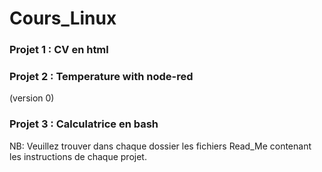 # Cours_Linux

<h3> Projet 1 : CV en html </h3>
<h3> Projet 2 : Temperature with node-red  </h3> (version 0)
<h3> Projet 3 : Calculatrice en bash </h3>

NB: Veuillez trouver dans chaque dossier les fichiers Read_Me contenant les instructions de chaque projet.
